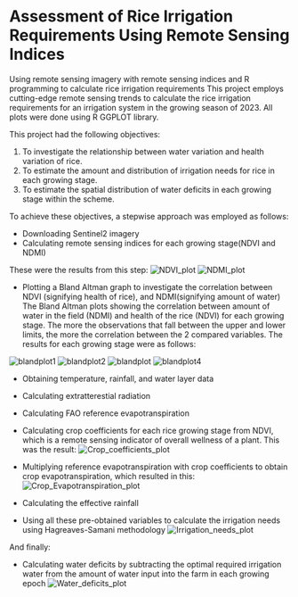 # Assessment of Rice Irrigation Requirements Using Remote Sensing Indices
Using remote sensing imagery with remote sensing indices and R programming to calculate rice irrigation requirements
This project employs cutting-edge remote sensing trends to calculate the rice irrigation requirements for an irrigation system in the growing season of 2023.
All plots were done using R GGPLOT library.

This project had the following objectives:

1.  To investigate the relationship between water variation and health variation of rice.
2.  To estimate the amount and distribution of irrigation needs for rice in each growing stage.
3.  To estimate the spatial distribution of water deficits in each growing stage within the scheme.

To achieve these objectives, a stepwise approach was employed as follows:
- Downloading Sentinel2 imagery
- Calculating remote sensing indices for each growing stage(NDVI and NDMI)

These were the results from this step:
![NDVI_plot](https://github.com/user-attachments/assets/1e1e8944-94aa-4bad-8d07-f6729d6d2f16)
![NDMI_plot](https://github.com/user-attachments/assets/cd98c002-d7b8-463f-ba98-010c99e5ef89)

- Plotting a Bland Altman graph to investigate the correlation between NDVI (signifying health of rice), and NDMI(signifying amount of water)
The Bland Altman plots showing the correlation between amount of water in the field (NDMI) and health of the rice (NDVI) for each growing stage. The more the observations that fall between the upper and lower limits, the more the correlation between the 2 compared variables. The results for each growing stage were as follows:

![blandplot1](https://github.com/user-attachments/assets/9ce3ea85-2551-42cd-b99c-36213f030198)
![blandplot2](https://github.com/user-attachments/assets/c116e6d3-cb1b-41f6-90cc-5e39417cc3cb)
![blandplot](https://github.com/user-attachments/assets/2bb8192c-950f-44c5-a4b2-c02737080edb)
![blandplot4](https://github.com/user-attachments/assets/fc3ea86f-afa4-48de-b09a-8f852e3fde5b)


- Obtaining temperature, rainfall, and water layer data
- Calculating extratterestial radiation
- Calculating FAO reference evapotranspiration
- Calculating crop coefficients for each rice growing stage from NDVI, which is a remote sensing indicator of overall wellness of a plant. This was the result:
![Crop_coefficients_plot](https://github.com/user-attachments/assets/7cc27b7e-562f-4bcf-9bc1-11ceec2dfffc)

- Multiplying reference evapotranspiration with crop coefficients to obtain crop evapotranspiration, which resulted in this:
![Crop_Evapotranspiration_plot](https://github.com/user-attachments/assets/245b16a4-807f-47c1-ac7b-d7ee1ddbdee5)

- Calculating the effective rainfall
- Using all these pre-obtained variables to calculate the irrigation needs using Hagreaves-Samani methodology
![Irrigation_needs_plot](https://github.com/user-attachments/assets/26d760d1-1953-429d-a54c-870512e96956)


And finally:
- Calculating water deficits by subtracting the optimal required irrigation water from the amount of water input into the farm in each growing epoch
![Water_deficits_plot](https://github.com/user-attachments/assets/dcedb756-8139-4376-bb5d-92140fb6c225)


